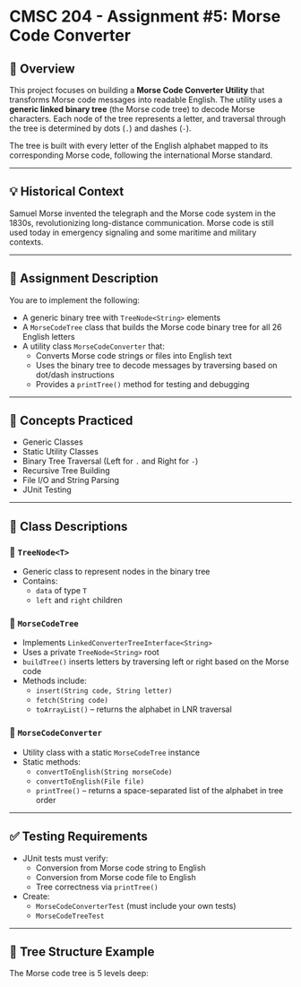 # CMSC 204 - Assignment #5: Morse Code Converter

## 📜 Overview

This project focuses on building a **Morse Code Converter Utility** that transforms Morse code messages into readable English. The utility uses a **generic linked binary tree** (the Morse code tree) to decode Morse characters. Each node of the tree represents a letter, and traversal through the tree is determined by dots (`.`) and dashes (`-`).

The tree is built with every letter of the English alphabet mapped to its corresponding Morse code, following the international Morse standard.

---

## 💡 Historical Context

Samuel Morse invented the telegraph and the Morse code system in the 1830s, revolutionizing long-distance communication. Morse code is still used today in emergency signaling and some maritime and military contexts.

---

## 📌 Assignment Description

You are to implement the following:

- A generic binary tree with `TreeNode<String>` elements
- A `MorseCodeTree` class that builds the Morse code binary tree for all 26 English letters
- A utility class `MorseCodeConverter` that:
  - Converts Morse code strings or files into English text
  - Uses the binary tree to decode messages by traversing based on dot/dash instructions
  - Provides a `printTree()` method for testing and debugging

---

## 🧠 Concepts Practiced

- Generic Classes
- Static Utility Classes
- Binary Tree Traversal (Left for `.` and Right for `-`)
- Recursive Tree Building
- File I/O and String Parsing
- JUnit Testing

---

## 🧱 Class Descriptions

### 🔹 `TreeNode<T>`

- Generic class to represent nodes in the binary tree
- Contains:
  - `data` of type `T`
  - `left` and `right` children

### 🔹 `MorseCodeTree`

- Implements `LinkedConverterTreeInterface<String>`
- Uses a private `TreeNode<String>` root
- `buildTree()` inserts letters by traversing left or right based on the Morse code
- Methods include:
  - `insert(String code, String letter)`
  - `fetch(String code)`
  - `toArrayList()` – returns the alphabet in LNR traversal

### 🔹 `MorseCodeConverter`

- Utility class with a static `MorseCodeTree` instance
- Static methods:
  - `convertToEnglish(String morseCode)`
  - `convertToEnglish(File file)`
  - `printTree()` – returns a space-separated list of the alphabet in tree order

---

## ✅ Testing Requirements

- JUnit tests must verify:
  - Conversion from Morse code string to English
  - Conversion from Morse code file to English
  - Tree correctness via `printTree()`
- Create:
  - `MorseCodeConverterTest` (must include your own tests)
  - `MorseCodeTreeTest`

---

## 🔁 Tree Structure Example

The Morse code tree is 5 levels deep:

